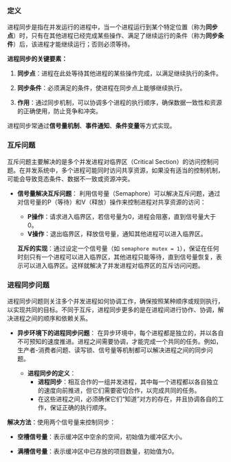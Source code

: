 ### 定义
进程同步是指在并发运行的进程中，当一个进程运行到某个特定位置（称为**同步点**）时，只有在其他进程已经完成某些操作、满足了继续运行的条件（称为**同步条件**）后，该进程才能继续运行；否则必须等待。

**进程同步的关键要素：**

1. **同步点**：进程在此处等待其他进程的某些操作完成，以满足继续执行的条件。
   
2. **同步条件**：必须满足的条件，使进程在同步点上能够继续执行。
   
3. **作用**：通过同步机制，可以协调多个进程的执行顺序，确保数据一致性和资源的正确使用，防止竞争和冲突。

进程同步常通过**信号量机制**、**事件通知**、**条件变量**等方式实现。



###  **互斥问题**
互斥问题主要解决的是多个并发进程对临界区（Critical Section）的访问控制问题。在并发系统中，多个进程可能同时访问共享资源，如果没有适当的控制机制，可能会导致竞态条件、数据不一致或资源冲突。

- **信号量解决互斥问题**：
  利用信号量（Semaphore）可以解决互斥问题，通过对信号量的P（等待）和V（释放）操作来控制进程对共享资源的访问：
  - **P操作**：请求进入临界区，若信号量为0，进程会阻塞，直到信号量大于0。
  - **V操作**：退出临界区，释放信号量，通知其他进程可以进入临界区。

  **互斥的实现**：通过设定一个信号量（如 `semaphore mutex = 1`），保证在任何时刻只有一个进程可以进入临界区，其他进程只能等待，直到信号量恢复，表示可以进入临界区。这样就解决了并发进程对临界区的互斥访问问题。



###  **进程同步问题**
进程同步问题则关注多个并发进程如何协调工作，确保按照某种顺序或规则执行，以实现共同的目标。不同于互斥，进程同步更多的是在进程间进行协作、协调，解决进程之间的顺序和依赖关系。

- **异步环境下的进程同步问题**：
  在异步环境中，每个进程都是独立的，并以各自不可预知的速度推进。进程之间需要协调，才能完成一个共同的任务。例如，生产者-消费者问题、读写锁、信号量等机制都可以解决进程之间的同步问题。

  - **进程同步的定义**：
    - **进程同步**：相互合作的一组并发进程，其中每一个进程都以各自独立的速度向前推进，但它们需要密切合作，以完成共同的任务。
    - 在这些进程之间，必须确保它们“知道”对方的存在，并且协调各自的工作，保证正确的执行顺序。




**解决方法**：使用两个信号量来控制同步：

- **空槽信号量**：表示缓冲区中空余的空间，初始值为缓冲区大小。
  
- **满槽信号量**：表示缓冲区中已存放的项目数量，初始值为0。


